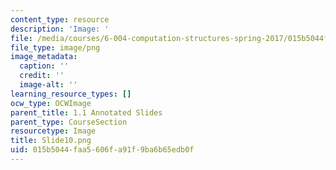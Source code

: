 ```yaml
---
content_type: resource
description: 'Image: '
file: /media/courses/6-004-computation-structures-spring-2017/015b5044faa5606fa91f9ba6b65edb0f_Slide10.png
file_type: image/png
image_metadata:
  caption: ''
  credit: ''
  image-alt: ''
learning_resource_types: []
ocw_type: OCWImage
parent_title: 1.1 Annotated Slides
parent_type: CourseSection
resourcetype: Image
title: Slide10.png
uid: 015b5044-faa5-606f-a91f-9ba6b65edb0f
---
```

